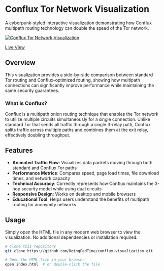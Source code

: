 # Conflux Tor Network Visualization

A cyberpunk-styled interactive visualization demonstrating how Conflux multipath routing technology can double the speed of the Tor network.

[![Conflux Tor Network Visualization](https://i.ibb.co/ynwXXzCq/yt.png)](https://www.youtube.com/watch?v=obD8vN7kDnI)

[Live View](https://doingfedtime.com/conflux-tor-network-visualization/)

## Overview

This visualization provides a side-by-side comparison between standard Tor routing and Conflux-optimized routing, showing how multipath connections can significantly improve performance while maintaining the same security guarantees.

### What is Conflux?

Conflux is a multipath onion routing technique that enables the Tor network to utilize multiple circuits simultaneously for a single connection. Unlike standard Tor that sends all traffic through a single 3-relay path, Conflux splits traffic across multiple paths and combines them at the exit relay, effectively doubling throughput.

## Features

- **Animated Traffic Flow**: Visualizes data packets moving through both standard and Conflux Tor paths
- **Performance Metrics**: Compares speed, page load times, file download times, and network capacity
- **Technical Accuracy**: Correctly represents how Conflux maintains the 3-hop security model while using dual circuits
- **Responsive Design**: Works on desktop and mobile browsers
- **Educational Tool**: Helps users understand the benefits of multipath routing for anonymity networks


## Usage

Simply open the HTML file in any modern web browser to view the visualization. No additional dependencies or installation required.

```bash
# Clone this repository
git clone https://github.com/DoingFedTime/conflux-visualization.git

# Open the HTML file in your browser
open index.html  # or double-click the file